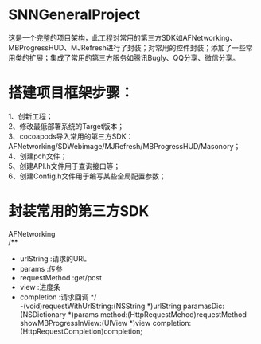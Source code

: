 # SNNGeneralProject
这是一个完整的项目架构，此工程对常用的第三方SDK如AFNetworking、MBProgressHUD、MJRefresh进行了封装；对常用的控件封装；添加了一些常用类的扩展；集成了常用的第三方服务如腾讯Bugly、QQ分享、微信分享。
# 搭建项目框架步骤：
1、创新工程；<br>
2、修改最低部署系统的Target版本；<br>
3、cocoapods导入常用的第三方SDK：AFNetworking/SDWebimage/MJRefresh/MBProgressHUD/Masonory；<br>
4、创建pch文件；<br>
5、创建API.h文件用于查询接口等；<br>
6、创建Config.h文件用于编写某些全局配置参数；<br>
# 封装常用的第三方SDK
AFNetworking<br>
/**
 * urlString           :请求的URL
 * params              :传参
 * requestMethod       :get/post
 * view                :进度条
 * completion          :请求回调
 */<br>
-(void)requestWithUrlString:(NSString *)urlString
                 paramasDic:(NSDictionary *)params
                     method:(HttpRequestMehod)requestMethod
       showMBProgressInView:(UIView *)view
                 completion:(HttpRequestCompletion)completion;<br>

